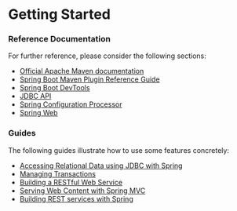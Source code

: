 # Getting Started

### Reference Documentation

For further reference, please consider the following sections:

* [Official Apache Maven documentation](https://maven.apache.org/guides/index.html)
* [Spring Boot Maven Plugin Reference Guide](https://docs.spring.io/spring-boot/docs/2.6.11/maven-plugin/)
* [Spring Boot DevTools](https://docs.spring.io/spring-boot/docs/2.6.11/reference/htmlsingle/#using.devtools)
* [JDBC API](https://docs.spring.io/spring-boot/docs/2.6.11/reference/htmlsingle/#data.sql)
* [Spring Configuration Processor](https://docs.spring.io/spring-boot/docs/2.6.11/reference/htmlsingle/#appendix.configuration-metadata.annotation-processor)
* [Spring Web](https://docs.spring.io/spring-boot/docs/2.6.11/reference/htmlsingle/#web)

### Guides

The following guides illustrate how to use some features concretely:

* [Accessing Relational Data using JDBC with Spring](https://spring.io/guides/gs/relational-data-access/)
* [Managing Transactions](https://spring.io/guides/gs/managing-transactions/)
* [Building a RESTful Web Service](https://spring.io/guides/gs/rest-service/)
* [Serving Web Content with Spring MVC](https://spring.io/guides/gs/serving-web-content/)
* [Building REST services with Spring](https://spring.io/guides/tutorials/rest/)

